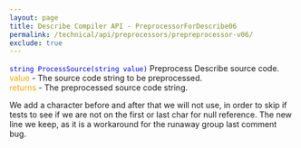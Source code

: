 ```yaml
---
layout: page
title: Describe Compiler API - PreprocessorForDescribe06
permalink: /technical/api/preprocessors/prepreprocessor-v06/
exclude: true
---
```

<span style="color:blue">```string ProcessSource(string value)```</span>
Preprocess Describe source code.<br>
<span style="color:orange">value</span> - The source code string to be preprocessed.<br>
<span style="color:orange">returns</span> - The preprocessed source code string.<br>

We add a character before and after that we will not use, in order to skip if tests to see if we are not on the first or last char for null reference. The new line we keep, as it is a workaround for the runaway group last comment bug.